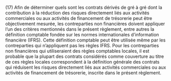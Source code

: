 (17) Afin de déterminer quels sont les contrats dérivés de gré à gré dont la contribution à la réduction des risques directement liés aux activités commerciales ou aux activités de financement de trésorerie peut être objectivement mesurée, les contreparties non financières doivent appliquer l’un des critères mentionnés dans le présent règlement, entre autres la définition comptable fondée sur les normes internationales d’information financière (IFRS). Cette définition comptable peut être utilisée même par les contreparties qui n’appliquent pas les règles IFRS. Pour les contreparties non financières qui utiliseraient des règles comptables locales, il est probable que la plupart des contrats considérés comme couverture au titre de ces règles locales correspondent à la définition générale des contrats qui réduisent les risques directement liés aux activités commerciales ou aux activités de financement de trésorerie, inscrite dans le présent règlement.